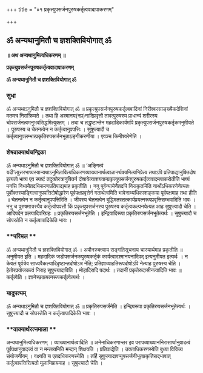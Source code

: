+++
title = "०१ प्रकृत्युपसर्जनपुरुषकर्तृत्ववादापाकरणम्"

+++


## ॐ अन्यथानुमितौ च ज्ञशक्तिवियोगात् ॐ

**॥ अथ अन्यथानुमित्यधिकरणम् ॥**

**प्रकृत्युपसर्जनपुरुषकर्तृत्ववादापाकरणम्**

**ॐ अन्यथानुमितौ च ज्ञशक्तिवियोगात् ॐ**

### **सुधा**

ॐ अन्यथाऽनुमितौ च ज्ञशक्तिवियोगात् ॐ ॥ प्रकृत्युपसर्जनपुरुषकर्तृत्ववादिनां निरीश्वरसाङ्ख्यैकदेशिनां मतमत्र निराक्रियते । तथा हि अश्मानय(नप्र)नादिप्रवृत्तौ तावत्पुरुषस्य प्राधान्यं शरीरस्य चोपसर्जनत्वमनुभवसिद्धमित्युक्तम् । तथा च तद्धृष्टान्तेन महदादिकार्यमपि प्रकृत्युपसर्जनपुरुषकर्तृकमनुमीयते । पुरुषस्य च चेतनत्वेन न कर्तृत्वानुपपत्तिः । सुषुप्त्यादौ च कर्तृत्वानुपलम्भात्प्रकृतिरुपसर्जनभूताऽङ्गीकरणीया । एवञ्च किमीश्वरेणेति ।

### **शेषवाक्यार्थचन्द्रिका**

ॐ अन्यथाऽनुमितौ च ज्ञशक्तिवियोगात् ॐ ॥ ‘अङ्गित्वं यदी’त्युत्तरभाष्यस्यान्यथाऽनुमितावित्यधिकरणव्याख्यानार्थत्वान्नानर्थक्यमित्यभिप्रेत्य तथाऽपि प्रतिपाद्यानुक्तिदोष इत्यतो भाष्य एव स्पष्टं तदुक्तेरत्रानुक्तिर्न दोषायेत्याशयवान्प्रकृत्युपसर्जनपुरुषकर्तृत्ववादमपाकरोतीति भाष्यं मनसि निधायैतदधिकरणप्रतिपाद्यमाह प्रकृतीति । ननु पूर्वन्यायेनैतदपि निराकृतमिति नार्थोऽधिकरणेनेत्यतः पूर्वोक्तस्याङ्गित्वानुपपत्तिदोषोद्धारेण पूर्वपक्षप्रवृत्तेर्न गतार्थत्वमिति भावेनाभ्यधिकाशङ्कया पूर्वपक्षमाह तथा हीति ॥ चेतनत्वेन न कर्तृत्वानुपपत्तिरिति । जीवस्य चेतनत्वेन बुद्धिमतस्तत्कार्यप्रयत्नरूपप्रवृत्तिसम्भवादिति भावः । ननु च पुरुषमात्रस्यैव कर्तृत्वोपपत्तौ किं प्रकृत्युपसर्जनस्य पुरुषस्य कर्तृत्वकल्पनयेत्यत आह सुषुप्त्यादौ चेति । आदिपदेन प्रलयादिपरिग्रहः ॥ प्रकृतिरुपसर्जनभूतेति । इन्द्रियादिरूपा प्रकृतिरुपसर्जनभूतेत्यर्थः । सुषुप्त्यादौ च सोपरतेति न कर्तृत्वापादिकेति भावः ।

### **परिमल **

ॐ अन्यथानुमितौ च ज्ञशक्तिवियोगात् ॐ । अपौनरुक्त्याय सङ्गतिसूचनाय चास्यार्थमाह प्रकृतीति ॥ अनुमीयत इति । महदादिकं जडोपसर्जनकपुरुषकर्तृकं कार्यत्वादश्मानयनादिवद् इत्यनुमीयत इत्यर्थः । न केवलं पूर्वत्रेव साध्यवैकल्यादिदृष्टान्तदोषोऽत्र नेति; प्रतिज्ञाव्याहतिरूपदोषोऽपि नेत्याह पुरुषस्य चेति । हेतोरप्रयोजकत्वं निराह सुषुप्त्यादाविति । मोहादिरादि पदार्थः । तदानीं प्रकृतेरुदासीनत्वादिति भावः ॥ कर्तृत्वेति । ज्ञानेच्छाप्रयत्नरूपकर्तृत्वेत्यर्थः ।

### **यादुपत्यम्**

ॐ अन्यथाऽनुमितौ च ज्ञशक्तिवियोगात् ॐ ॥ प्रकृतिरुपसर्जनेति । इन्द्रियरूपा प्रकृतिरुपसर्जनभूतेत्यर्थः । सुषुप्त्यादौ च सोपस्तेति न कर्तृत्वापादिकेति भावः ।

### **वाक्यार्थरत्नमाला **

अन्यथानुमित्यधिकरणम् । व्याख्यानार्थत्वादिति ॥ अनेनाधिकरणान्तर इव परापव्याख्याननिरासार्थानुवादत्वं पूर्वपक्षानुवादत्त्वं वा न मन्तव्यमिति मन्दान् शिक्षयति । प्रतिपाद्येति । उक्ताधिकरणस्येति बुध्या विविच्य संयोजनीयम् । वक्ष्यति च एतदधिकरणस्येति । तर्हि सुषुप्त्यादावप्युपसर्जनीभूतप्रकृतिसद्भावात् कर्तुत्वापत्तिरित्यतो मूलाभिप्रायमाह । सुषुप्त्यादौ चेति ।

